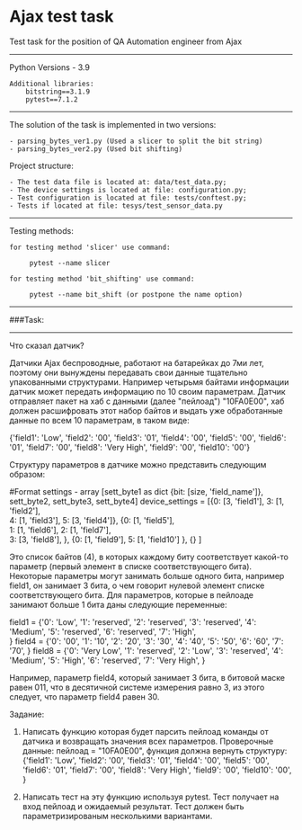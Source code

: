 # Ajax test task
Test task for the position of QA Automation engineer from Ajax
___
Python Versions - 3.9

    Additional libraries: 
        bitstring==3.1.9
        pytest==7.1.2
___
The solution of the task is implemented in two versions:

    - parsing_bytes_ver1.py (Used a slicer to split the bit string)
    - parsing_bytes_ver2.py (Used bit shifting)

Project structure:

    - The test data file is located at: data/test_data.py;
    - The device settings is located at file: configuration.py;
    - Test configuration is located at file: tests/conftest.py;
    - Tests if located at file: tesys/test_sensor_data.py
___
Testing methods:

    for testing method 'slicer' use command: 
        
         pytest --name slicer

    for testing method 'bit_shifting' use command: 
        
         pytest --name bit_shift (or postpone the name option)

___

###Task:
___
Что сказал датчик?

Датчики Ajax беспроводные, работают на батарейках до 7ми лет, поэтому они вынуждены передавать свои данные тщательно упакованными структурами.
Например четырьмя байтами информации датчик может передать информацию по 10 своим параметрам. Датчик отправляет пакет на хаб с данными (далее "пейлоад") "10FA0E00",
хаб должен расшифровать этот набор байтов и выдать уже обработанные данные по всем 10 параметрам, в таком виде:

{'field1': 'Low',
 'field2': '00',
 'field3': '01',
 'field4': '00',
 'field5': '00',
 'field6': '01',
 'field7': '00',
 'field8': 'Very High',
 'field9': '00',
 'field10': '00'}
           
Структуру параметров в датчике можно представить следующим образом:

#Format settings - array [sett_byte1 as dict {bit: [size, 'field_name']}, sett_byte2, sett_byte3, sett_byte4]
device_settings = [{0: [3, 'field1'], 
                    3: [1, 'field2'],  
                    4: [1, 'field3'], 
                    5: [3, 'field4']}, 
                   {0: [1, 'field5'],  
                    1: [1, 'field6'], 
                    2: [1, 'field7'],  
                    3: [3, 'field8'], 
                   },
                   {0: [1, 'field9'], 
                    5: [1, 'field10']
                   },
                   {}
                  ]

Это список байтов (4), в которых каждому биту соответствует какой-то параметр (первый элемент в списке соответствующего бита). Некоторые параметры могут занимать больше одного бита, например field1, он занимает 3 бита, о чем говорит нулевой элемент списке соответствующего бита. Для параметров, которые в пейлоаде занимают больше 1 бита даны следующие переменные:

field1 = {'0': 'Low',
          '1': 'reserved',
          '2': 'reserved',
          '3': 'reserved',
          '4': 'Medium', 
          '5': 'reserved',
          '6': 'reserved',
          '7': 'High',  
          }
field4 = {'0': '00', 
          '1': '10',
          '2': '20',
          '3': '30',
          '4': '40',
          '5': '50',
          '6': '60',
          '7': '70',
          }
field8 = {'0': 'Very Low',
          '1': 'reserved',
          '2': 'Low',
          '3': 'reserved',
          '4': 'Medium',
          '5': 'High',
          '6': 'reserved',
          '7': 'Very High',
          }

Например, параметр field4, который занимает 3 бита, в битовой маске равен 011, что в десятичной системе измерения равно 3, из этого следует, что параметр field4 равен 30. 


Задание:
1. Написать функцию которая будет парсить пейлоад команды от датчика и возвращать значения всех параметров. Проверочные данные: пейлоад = "10FA0E00", функция должна вернуть структуру:
{'field1': 'Low',
 'field2': '00',
 'field3': '01',
 'field4': '00',
 'field5': '00',
 'field6': '01',
 'field7': '00',
 'field8': 'Very High',
 'field9': '00',
 'field10': '00',
}

2. Написать тест на эту функцию используя pytest. Тест получает на вход пейлоад и ожидаемый результат. Тест должен быть параметризированым несколькими вариантами.
 

